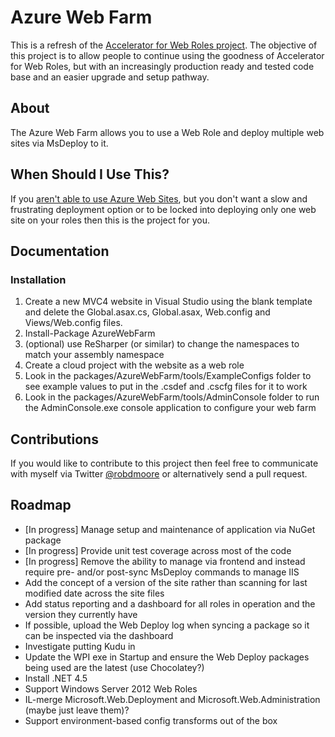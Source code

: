 # Azure Web Farm #

This is a refresh of the [Accelerator for Web Roles project](https://github.com/microsoft-dpe/wa-accelerator-webroles). The objective of this project is to allow people to continue using the goodness of Accelerator for Web Roles, but with an increasingly production ready and tested code base and an easier upgrade and setup pathway.

## About
The Azure Web Farm allows you to use a Web Role and deploy multiple web sites via MsDeploy to it.

## When Should I Use This? ##
If you [aren't able to use Azure Web Sites](http://robdmoore.id.au/blog/2012/06/09/windows-azure-web-sites-vs-web-roles/), but you don't want a slow and frustrating deployment option or to be locked into deploying only one web site on your roles then this is the project for you.

## Documentation ##

### Installation ###
1. Create a new MVC4 website in Visual Studio using the blank template and delete the Global.asax.cs, Global.asax, Web.config and Views/Web.config files.
2. Install-Package AzureWebFarm
3. (optional) use ReSharper (or similar) to change the namespaces to match your assembly namespace
4. Create a cloud project with the website as a web role
5. Look in the packages/AzureWebFarm/tools/ExampleConfigs folder to see example values to put in the .csdef and .cscfg files for it to work
6. Look in the packages/AzureWebFarm/tools/AdminConsole folder to run the AdminConsole.exe console application to configure your web farm

## Contributions ##
If you would like to contribute to this project then feel free to communicate with myself via Twitter [@robdmoore](http://twitter.com/robdmoore) or alternatively send a pull request.

## Roadmap ##
* [In progress] Manage setup and maintenance of application via NuGet package
* [In progress] Provide unit test coverage across most of the code
* [In progress] Remove the ability to manage via frontend and instead require pre- and/or post-sync MsDeploy commands to manage IIS
* Add the concept of a version of the site rather than scanning for last modified date across the site files
* Add status reporting and a dashboard for all roles in operation and the version they currently have
* If possible, upload the Web Deploy log when syncing a package so it can be inspected via the dashboard
* Investigate putting Kudu in
* Update the WPI exe in Startup and ensure the Web Deploy packages being used are the latest (use Chocolatey?)
* Install .NET 4.5
* Support Windows Server 2012 Web Roles
* IL-merge Microsoft.Web.Deployment and Microsoft.Web.Administration (maybe just leave them)?
* Support environment-based config transforms out of the box
